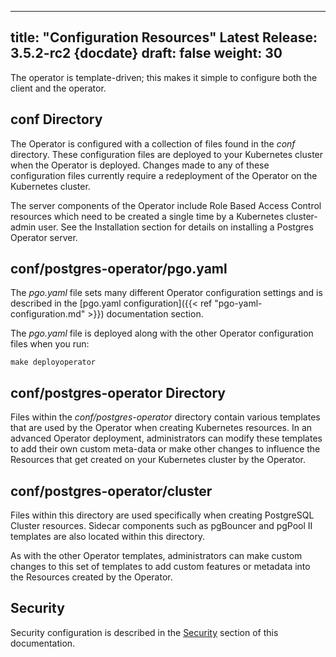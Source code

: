 
---
title: "Configuration Resources"
Latest Release: 3.5.2-rc2 {docdate}
draft: false
weight: 30
---

The operator is template-driven; this makes it simple to configure both the client and the operator.

## conf Directory
The Operator is configured with a collection of files found in the *conf* directory.  These configuration files are deployed to your Kubernetes cluster when the Operator is deployed.  Changes made to any of these configuration files currently require a redeployment of the Operator on the Kubernetes cluster.

The server components of the Operator include Role Based Access Control resources which need to be created a single time by a Kubernetes cluster-admin user.  See the Installation section for details on installing a Postgres Operator server.

## conf/postgres-operator/pgo.yaml
The *pgo.yaml* file sets many different Operator configuration settings and is described in the [pgo.yaml configuration]({{< ref "pgo-yaml-configuration.md" >}}) documentation section.


The *pgo.yaml* file is deployed along with the other Operator configuration files when you run:

    make deployoperator

## conf/postgres-operator Directory
Files within the *conf/postgres-operator* directory contain various templates that are used by the Operator when creating Kubernetes resources.  In an advanced Operator deployment, administrators can modify these templates to add their own custom meta-data or make other changes to influence the Resources that get created on your Kubernetes cluster by the Operator.

## conf/postgres-operator/cluster
Files within this directory are used specifically when creating PostgreSQL Cluster resources. Sidecar components such as pgBouncer and pgPool II templates are also located within this directory.

As with the other Operator templates, administrators can make custom changes to this set of templates to add custom features or metadata into the Resources created by the Operator.

## Security
Security configuration is described in the [Security](/security) section of this documentation.
